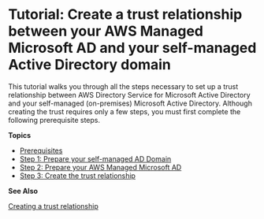 # Tutorial: Create a trust relationship between your AWS Managed Microsoft AD and your self\-managed Active Directory domain<a name="ms_ad_tutorial_setup_trust"></a>

This tutorial walks you through all the steps necessary to set up a trust relationship between AWS Directory Service for Microsoft Active Directory and your self\-managed \(on\-premises\) Microsoft Active Directory\. Although creating the trust requires only a few steps, you must first complete the following prerequisite steps\. 

**Topics**
+ [Prerequisites](before_you_start.md)
+ [Step 1: Prepare your self\-managed AD Domain](ms_ad_tutorial_setup_trust_prepare_onprem.md)
+ [Step 2: Prepare your AWS Managed Microsoft AD](ms_ad_tutorial_setup_trust_prepare_mad.md)
+ [Step 3: Create the trust relationship](ms_ad_tutorial_setup_trust_create.md)

**See Also**

[Creating a trust relationship](ms_ad_setup_trust.md)